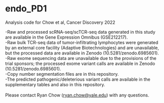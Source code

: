 # endo_PD1
Analysis code for Chow et al, Cancer Discovery 2022

-Raw and processed scRNA-seq/scTCR-seq data generated in this study are available in the Gene Expression Omnibus (GSE212217).<br />
-Raw bulk TCR-seq data of tumor-infiltrating lymphocytes were generated by an external core facility (Adaptive Biotechnologies) and are unavailable, but the processed data are available in Zenodo (10.5281/zenodo.6985601).<br />
-Raw exome sequencing data are unavailable due to the provisions of the trial sponsors; the processed exome variant calls are available in Zenodo (10.5281/zenodo.6985601). <br />
-Copy number segmentation files are in this repository.<br />
-The predicted pathogenic/deleterious variant calls are available in the supplementary tables and also in this repository.<br />
<br />
Please contact Ryan Chow (ryan.chow@yale.edu) with any questions.
